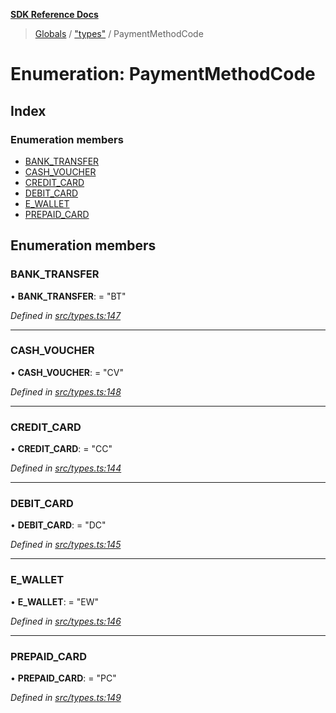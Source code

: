 **[SDK Reference Docs](../README.md)**

> [Globals](../README.md) / ["types"](../modules/_types_.md) / PaymentMethodCode

# Enumeration: PaymentMethodCode

## Index

### Enumeration members

- [BANK_TRANSFER](_types_.paymentmethodcode.md#bank_transfer)
- [CASH_VOUCHER](_types_.paymentmethodcode.md#cash_voucher)
- [CREDIT_CARD](_types_.paymentmethodcode.md#credit_card)
- [DEBIT_CARD](_types_.paymentmethodcode.md#debit_card)
- [E_WALLET](_types_.paymentmethodcode.md#e_wallet)
- [PREPAID_CARD](_types_.paymentmethodcode.md#prepaid_card)

## Enumeration members

### BANK_TRANSFER

• **BANK_TRANSFER**: = "BT"

_Defined in [src/types.ts:147](https://github.com/distributhor/paygate-sdk/blob/2d6e3c8/src/types.ts#L147)_

---

### CASH_VOUCHER

• **CASH_VOUCHER**: = "CV"

_Defined in [src/types.ts:148](https://github.com/distributhor/paygate-sdk/blob/2d6e3c8/src/types.ts#L148)_

---

### CREDIT_CARD

• **CREDIT_CARD**: = "CC"

_Defined in [src/types.ts:144](https://github.com/distributhor/paygate-sdk/blob/2d6e3c8/src/types.ts#L144)_

---

### DEBIT_CARD

• **DEBIT_CARD**: = "DC"

_Defined in [src/types.ts:145](https://github.com/distributhor/paygate-sdk/blob/2d6e3c8/src/types.ts#L145)_

---

### E_WALLET

• **E_WALLET**: = "EW"

_Defined in [src/types.ts:146](https://github.com/distributhor/paygate-sdk/blob/2d6e3c8/src/types.ts#L146)_

---

### PREPAID_CARD

• **PREPAID_CARD**: = "PC"

_Defined in [src/types.ts:149](https://github.com/distributhor/paygate-sdk/blob/2d6e3c8/src/types.ts#L149)_
